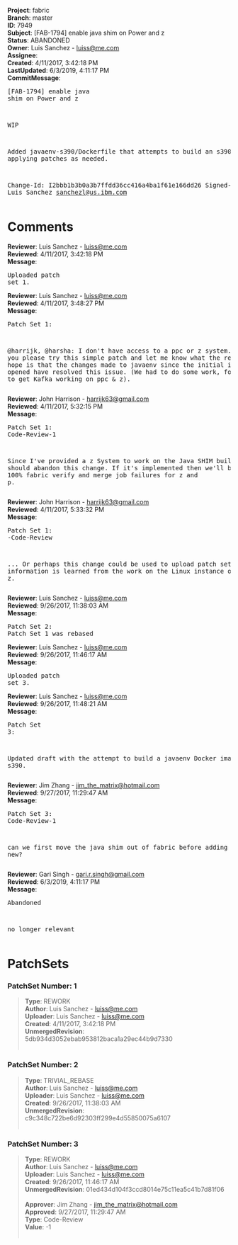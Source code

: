 <strong>Project</strong>: fabric<br><strong>Branch</strong>: master<br><strong>ID</strong>: 7949<br><strong>Subject</strong>: [FAB-1794] enable java shim on Power and z<br><strong>Status</strong>: ABANDONED<br><strong>Owner</strong>: Luis Sanchez - luiss@me.com<br><strong>Assignee</strong>:<br><strong>Created</strong>: 4/11/2017, 3:42:18 PM<br><strong>LastUpdated</strong>: 6/3/2019, 4:11:17 PM<br><strong>CommitMessage</strong>:<br><pre>[FAB-1794] enable java shim on Power and z

WIP

Added javaenv-s390/Dockerfile that attempts to build an
s390 image, applying patches as needed.

Change-Id: I2bbb1b3b0a3b7ffdd36cc416a4ba1f61e166dd26
Signed-off-by: Luis Sanchez <sanchezl@us.ibm.com>
</pre><h1>Comments</h1><strong>Reviewer</strong>: Luis Sanchez - luiss@me.com<br><strong>Reviewed</strong>: 4/11/2017, 3:42:18 PM<br><strong>Message</strong>: <pre>Uploaded patch set 1.</pre><strong>Reviewer</strong>: Luis Sanchez - luiss@me.com<br><strong>Reviewed</strong>: 4/11/2017, 3:48:27 PM<br><strong>Message</strong>: <pre>Patch Set 1:

@harrijk, @harsha:
I don't have access to a ppc or z system. Could you please try this simple patch and let me know what the result is?
My hope is that the changes made to javaenv since the initial issue was opened have resolved this issue. (We had to do some work, for example, to get Kafka working on ppc & z).</pre><strong>Reviewer</strong>: John Harrison - harrijk63@gmail.com<br><strong>Reviewed</strong>: 4/11/2017, 5:32:15 PM<br><strong>Message</strong>: <pre>Patch Set 1: Code-Review-1

Since I've provided a z System to work on the Java SHIM build, we should abandon this change.  If it's implemented then we'll be back to 100% fabric verify and merge job failures for z and p.</pre><strong>Reviewer</strong>: John Harrison - harrijk63@gmail.com<br><strong>Reviewed</strong>: 4/11/2017, 5:33:32 PM<br><strong>Message</strong>: <pre>Patch Set 1: -Code-Review

... Or perhaps this change could be used to upload patch sets as information is learned from the work on the Linux instance on z.</pre><strong>Reviewer</strong>: Luis Sanchez - luiss@me.com<br><strong>Reviewed</strong>: 9/26/2017, 11:38:03 AM<br><strong>Message</strong>: <pre>Patch Set 2: Patch Set 1 was rebased</pre><strong>Reviewer</strong>: Luis Sanchez - luiss@me.com<br><strong>Reviewed</strong>: 9/26/2017, 11:46:17 AM<br><strong>Message</strong>: <pre>Uploaded patch set 3.</pre><strong>Reviewer</strong>: Luis Sanchez - luiss@me.com<br><strong>Reviewed</strong>: 9/26/2017, 11:48:21 AM<br><strong>Message</strong>: <pre>Patch Set 3:

Updated draft with the attempt to build a javaenv Docker image for s390.</pre><strong>Reviewer</strong>: Jim Zhang - jim_the_matrix@hotmail.com<br><strong>Reviewed</strong>: 9/27/2017, 11:29:47 AM<br><strong>Message</strong>: <pre>Patch Set 3: Code-Review-1

can we first move the java shim out of fabric before adding anything new?</pre><strong>Reviewer</strong>: Gari Singh - gari.r.singh@gmail.com<br><strong>Reviewed</strong>: 6/3/2019, 4:11:17 PM<br><strong>Message</strong>: <pre>Abandoned

no longer relevant</pre><h1>PatchSets</h1><h3>PatchSet Number: 1</h3><blockquote><strong>Type</strong>: REWORK<br><strong>Author</strong>: Luis Sanchez - luiss@me.com<br><strong>Uploader</strong>: Luis Sanchez - luiss@me.com<br><strong>Created</strong>: 4/11/2017, 3:42:18 PM<br><strong>UnmergedRevision</strong>: 5db934d3052ebab953812baca1a29ec44b9d7330<br><br></blockquote><h3>PatchSet Number: 2</h3><blockquote><strong>Type</strong>: TRIVIAL_REBASE<br><strong>Author</strong>: Luis Sanchez - luiss@me.com<br><strong>Uploader</strong>: Luis Sanchez - luiss@me.com<br><strong>Created</strong>: 9/26/2017, 11:38:03 AM<br><strong>UnmergedRevision</strong>: c9c348c722be6d92303ff299e4d55850075a6107<br><br></blockquote><h3>PatchSet Number: 3</h3><blockquote><strong>Type</strong>: REWORK<br><strong>Author</strong>: Luis Sanchez - luiss@me.com<br><strong>Uploader</strong>: Luis Sanchez - luiss@me.com<br><strong>Created</strong>: 9/26/2017, 11:46:17 AM<br><strong>UnmergedRevision</strong>: 01ed434d104f3ccd8014e75c11ea5c41b7d81f06<br><br><strong>Approver</strong>: Jim Zhang - jim_the_matrix@hotmail.com<br><strong>Approved</strong>: 9/27/2017, 11:29:47 AM<br><strong>Type</strong>: Code-Review<br><strong>Value</strong>: -1<br><br></blockquote>